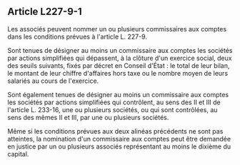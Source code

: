 Article L227-9-1
----
Les associés peuvent nommer un ou plusieurs commissaires aux comptes dans les
conditions prévues à l'article L. 227-9.

Sont tenues de désigner au moins un commissaire aux comptes les sociétés par
actions simplifiées qui dépassent, à la clôture d'un exercice social, deux des
seuils suivants, fixés par décret en Conseil d'État : le total de leur bilan, le
montant de leur chiffre d'affaires hors taxe ou le nombre moyen de leurs
salariés au cours de l'exercice.

Sont également tenues de désigner au moins un commissaire aux comptes les
sociétés par actions simplifiées qui contrôlent, au sens des II et III de
l'article L. 233-16, une ou plusieurs sociétés, ou qui sont contrôlées, au sens
des mêmes II et III, par une ou plusieurs sociétés.

Même si les conditions prévues aux deux alinéas précédents ne sont pas
atteintes, la nomination d'un commissaire aux comptes peut être demandée en
justice par un ou plusieurs associés représentant au moins le dixième du
capital.
